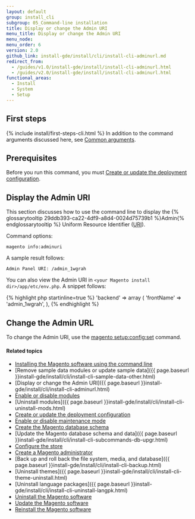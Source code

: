 ```yaml
---
layout: default
group: install_cli
subgroup: 05_Command-line installation
title: Display or change the Admin URI
menu_title: Display or change the Admin URI
menu_node:
menu_order: 6
version: 2.0
github_link: install-gde/install/cli/install-cli-adminurl.md
redirect_from:
  - /guides/v1.0/install-gde/install/install-cli-adminurl.html
  - /guides/v2.0/install-gde/install/install-cli-adminurl.html
functional_areas:
  - Install
  - System
  - Setup
---
```


<h2 id="instgde-cli-before">First steps</h2>
{% include install/first-steps-cli.html %}
In addition to the command arguments discussed here, see <a href="{{page.baseurl}}install-gde/install/cli/install-cli-subcommands.html#instgde-cli-subcommands-common">Common arguments</a>.

<h2 id="instgde-cli-subcommands-db-prereq">Prerequisites</h2>
Before you run this command, you must <a href="{{page.baseurl}}install-gde/install/cli/install-cli-subcommands-deployment.html">Create or update the deployment configuration</a>.

<h2 id="instgde-cli-displayurl">Display the Admin URI</h2>
This section discusses how to use the command line to display the {% glossarytooltip 29ddb393-ca22-4df9-a8d4-0024d75739b1 %}Admin{% endglossarytooltip %} Uniform Resource Identifier (<a href="http://www.w3.org/Protocols/rfc2616/rfc2616-sec3.html#sec3.2" target="_blank">URI</a>).

Command options:

	magento info:adminuri

A sample result follows:

	Admin Panel URI: /admin_1wgrah

You can also view the Admin URI in `<your Magento install dir>/app/etc/env.php`. A snippet follows:

{% highlight php startinline=true %}
  'backend' =>
  array (
    'frontName' => 'admin_1wgrah',
  ),
{% endhighlight %}

<h2 id="instgde-cli-changeurl">Change the Admin URL</h2>
To change the Admin URI, use the <a href="{{page.baseurl}}/install-gde/install/cli/install-cli-subcommands-deployment.html">magento setup:config:set</a> command.

#### Related topics

*	<a href="{{page.baseurl}}install-gde/install/cli/install-cli-install.html">Installing the Magento software using the command line</a>
*	[Remove sample data modules or update sample data]({{ page.baseurl }}install-gde/install/cli/install-cli-sample-data-other.html)
*	[Display or change the Admin URI]({{ page.baseurl }}install-gde/install/cli/install-cli-adminurl.html)
*	<a href="{{page.baseurl}}install-gde/install/cli/install-cli-subcommands-enable.html">Enable or disable modules</a>
*	[Uninstall modules]({{ page.baseurl }}install-gde/install/cli/install-cli-uninstall-mods.html)
*	<a href="{{page.baseurl}}install-gde/install/cli/install-cli-subcommands-deployment.html">Create or update the deployment configuration</a>
*	<a href="{{page.baseurl}}install-gde/install/cli/install-cli-subcommands-maint.html">Enable or disable maintenance mode</a>
*	<a href="{{page.baseurl}}install-gde/install/cli/install-cli-subcommands-db.html">Create the Magento database schema</a>
*	[Update the Magento database schema and data]({{ page.baseurl }}install-gde/install/cli/install-cli-subcommands-db-upgr.html)
*	<a href="{{page.baseurl}}install-gde/install/cli/install-cli-subcommands-store.html">Configure the store</a>
*	<a href="{{page.baseurl}}install-gde/install/cli/install-cli-subcommands-admin.html">Create a Magento administrator</a>
*	[Back up and roll back the file system, media, and database]({{ page.baseurl }}install-gde/install/cli/install-cli-backup.html)
*	[Uninstall themes]({{ page.baseurl }}install-gde/install/cli/install-cli-theme-uninstall.html)
*	[Uninstall language packages]({{ page.baseurl }}install-gde/install/cli/install-cli-uninstall-langpk.html)
*	<a href="{{page.baseurl}}install-gde/install/cli/install-cli-uninstall.html#instgde-install-uninstall">Uninstall the Magento software</a>
*	<a href="{{page.baseurl}}install-gde/install/cli/install-cli-uninstall.html#instgde-install-magento-update">Update the Magento software</a>
*	<a href="{{page.baseurl}}install-gde/install/cli/install-cli-uninstall.html#instgde-install-magento-reinstall">Reinstall the Magento software</a>
